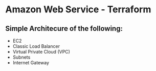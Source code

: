 # Amazon Web Service - Terraform

## Simple Architecure of the following:
- EC2
- Classic Load Balancer
- Virtual Private Cloud (VPC)
- Subnets
- Internet Gateway
